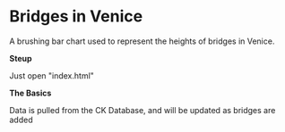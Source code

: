 Bridges in Venice
=========
A brushing bar chart used to represent the heights of bridges in Venice.

**Steup**

Just open "index.html"

**The Basics**

Data is pulled from the CK Database, and will be updated as bridges are added




